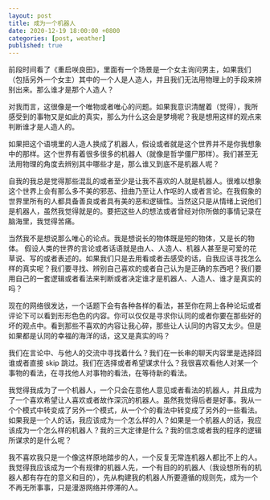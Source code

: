 ```yaml
---
layout: post
title: 成为一个机器人
date: 2020-12-19 18:00:00 +0800
categories: [post, weather]
published: true
---
```


前段时间看了《重启咲良田》，里面有一个场景是一个女主询问男主，如果我们（包括另外一个女主）其中的一个人是人造人，并且我们无法用物理上的手段来辨别出来。那么谁才是那个人造人？

对我而言，这很像是一个唯物或者唯心的问题。如果我意识清醒着（觉得），我所感受到的事物又是如此的真实，那么为什么这会是梦境呢？我是想用这样的观点来判断谁才是人造人的。

如果把这个语境里的人造人换成了机器人，假设或者就是这个世界并不是你我想象中的那样。这个世界有着很多很多的机器人（就像是哲学僵尸那样）。我们甚至无法用物理的角度去辨别其中哪些才是，那么谁又到底不是机器人呢？

自我的我总是觉得那些混乱的或者至少是让我不喜欢的人就是机器人。很难以想象这个世界上会有那么多不美的邪恶、扭曲乃至让人作呕的人或者言论。在我假象的世界里所有的人都具备善良或者具有美的恶和逻辑性。当然这只是从情绪上说他们是机器人，虽然我觉得就是的。要把这些人的想法或者曾经对你所做的事情记录在脑海里，我觉得苦痛。

当然我不是想说那么唯心的论点。我是想说长的物体既是短的物体，又是长的物体。 假设人类的世界的言论或者话语就是由人、人造人、机器人甚至是可爱的花草说、写的或者表述的。如果我们只是去用看或者去感受的话，自我应该寻找怎么样的真实呢？我们要寻找、辨别自己喜欢的或者自己认为是正确的东西吧？我们要用自己的一套逻辑或者看法来判断或者决定谁才是机器人、人造人、谁才是真实的吗？

现在的网络很发达，一个话题下会有各种各样的看法，甚至你在网上各种论坛或者评论下可以看到形形色色的内容。你可以仅仅是寻求你认同的或者你要在那些好的坏的观点中。看到那些不喜欢的内容让我心碎，那些让人认同的内容又太少。但是如果都是认同的幸福的海洋的话，这又是真实的吗？

我们在言论中、与他人的交流中寻找着什么？我们在一长串的聊天内容里是选择回谁或者直接 skip 跳过。我们在选择或者希望谋求什么？我很喜欢看他人对某一个事物的看法，在寻找他人对事物的看法，在等待新的看法。

我觉得我成为了一个机器人，一个只会在意他人意见或者看法的机器人，并且成为了一个喜欢希望让人喜欢或者故作深沉的机器人。虽然我觉得后者是好事。我从一个个模式中转变成了另外一个模式，从一个个的看法中转变成了另外的一些看法。如果我是一个人的话，我应该成为一个怎么样的人？如果是一个机器人的话，我应该成为一个怎么样的机器人？我的三大定律是什么？我的信念或者我的程序的逻辑所谋求的是什么呢？

我不喜欢我只是一个像这样原地踏步的人，一个反复无常连机器人都比不上的人。我觉得我应该成为一个有规律的机器人先，一个有目的的机器人（我设想所有的机器人都有存在的意义和目的），先从构建我的机器人所要遵循的规则先，成为一个不再无所事事，只是漫游网络并停滞的人。
